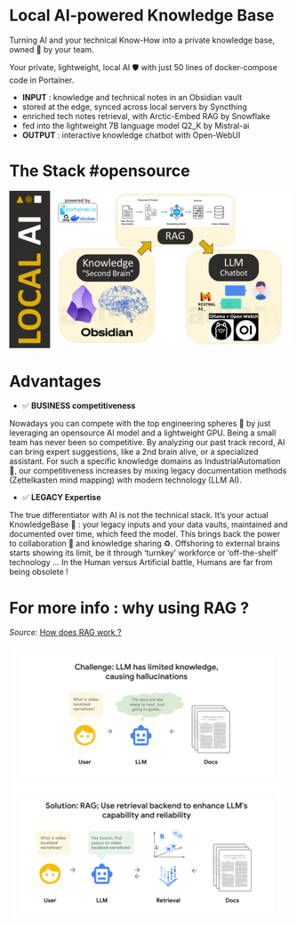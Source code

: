 # Local AI-powered Knowledge Base

Turning AI and your technical Know-How into a private knowledge base, owned 💯 by your team.

Your private, lightweight, local AI 🛡️ with just 50 lines of docker-compose code in Portainer.

- **INPUT** : knowledge and technical notes in an Obsidian vault
- stored at the edge, synced across local servers by Syncthing
- enriched tech notes retrieval, with Arctic-Embed RAG by Snowflake
- fed into the lightweight 7B language model Q2_K by Mistral-ai
- **OUTPUT** : interactive knowledge chatbot with Open-WebUI


# The Stack #opensource

![Image overview](./images/RAG_LLM_AI_Obsidian_Ollama_OpenWebUI.jpg)


# Advantages

- ✅ **BUSINESS competitiveness**

Nowadays you can compete with the top engineering spheres 🚀 by just leveraging an opensource AI model and a lightweight GPU. Being a small team has never been so competitive. By analyzing our past track record, AI can bring expert suggestions, like a 2nd brain alive, or a specialized assistant. For such a specific knowledge domains as IndustrialAutomation 👷, our competitiveness increases by mixing legacy documentation methods (Zettelkasten mind mapping) with modern technology (LLM AI).

- ✅ **LEGACY Expertise**

The true differentiator with AI is not the technical stack. It’s your actual KnowledgeBase 🧠 :  your legacy inputs and your data vaults, maintained and documented over time, which feed the model. This brings back the power to collaboration 🤝 and knowledge sharing ♻️. Offshoring to external brains starts showing its limit, be it through ‘turnkey’ workforce or ‘off-the-shelf’ technology … In the Human versus Artificial battle, Humans are far from being obsolete !


# For more info : why using RAG ? 

*Source:* [How does RAG work ?](https://cloud.google.com/blog/products/ai-machine-learning/rags-powered-by-google-search-technology-part-1?hl=en)

<img src="./images/why_using_RAG.png" alt="Image overview" width="500"/> 